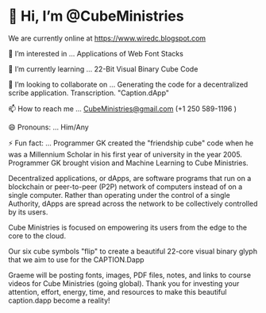 # 👋 Hi, I’m @CubeMinistries
 We are currently online at https://www.wiredc.blogspot.com
 
 👀 I’m interested in ...
 Applications of Web Font Stacks
 
 🌱 I’m currently learning ...
 22-Bit Visual Binary Cube Code
 
 💞️ I’m looking to collaborate on ...
 Generating the code for a decentralized scribe application.  Transcription.  "Caption.dApp" 
 
 📫 How to reach me ...
 CubeMinistries@gmail.com (+1 250 589-1196 )

 😄 Pronouns: ...
 Him/Any
 
 ⚡ Fun fact: ...
 Programmer GK created the "friendship cube" code when he was a Millennium Scholar in his first year of university in the year 2005. 
 Programmer GK brought vision and Machine Learning to Cube Ministries.

 Decentralized applications, or dApps, are software programs that run on a blockchain or peer-to-peer (P2P)
 network of computers instead of on a single computer. Rather than operating under the control of a single
 Authority, dApps are spread across the network to be collectively controlled by its users.

 Cube Ministries is focused on empowering its users from the edge to the core to the cloud. 

 Our six cube symbols "flip" to create a beautiful 22-core visual binary glyph that we aim to use for the
 CAPTION.Dapp  

 Graeme will be posting fonts, images, PDF files, notes, and links to course videos for Cube Ministries
 (going global).  Thank you for investing your attention, effort, energy, time, and resources to make this
 beautiful caption.dapp become a reality!  

<!---
CubeMinistries/CubeMinistries is a ✨ special ✨ repository because its `README.md` (this file) appears on your GitHub profile.
You can click the Preview link to take a look at your changes.
--->
